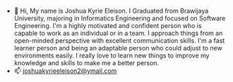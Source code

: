 - 👋 Hi, My name is Joshua Kyrie Eleison. I Graduated from Brawijaya University, majoring in Informatics Engineering and focused on Software Engineering. I'm a highly motivated and confident person who is capable to work as an individual or in a team. I approach things from an open-minded perspective with excellent communication skills. I'm a fast learner person and being an adaptable person who could adjust to new environments easily. I really love to learn new things to improve my knowledge and skills to make me a better person.
- 📫 joshuakyrieeleison2@ymail.com

<!---
jkeleison29/jkeleison29 is a ✨ special ✨ repository because its `README.md` (this file) appears on your GitHub profile.
You can click the Preview link to take a look at your changes.
--->
